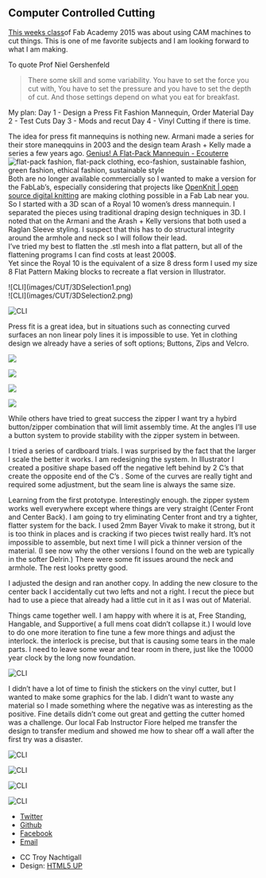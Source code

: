 

Computer Controlled Cutting
---------------------------

[This weeks
class](http://academy.cba.mit.edu/classes/computer_cutting/index.html)of
Fab Academy 2015 was about using CAM machines to cut things. This is one
of me favorite subjects and I am looking forward to what I am making.

To quote Prof Niel Gershenfeld

> There some skill and some variability. You have to set the force you
> cut with, You have to set the pressure and you have to set the depth
> of cut. And those settings depend on what you eat for breakfast.

My plan: Day 1 - Design a Press Fit Fashion Mannequin, Order Material
Day 2 - Test Cuts Day 3 - Mods and recut Day 4 - Vinyl Cutting if there
is time.

The idea for press fit mannequins is nothing new. Armani made a series
for their store maneqquins in 2003 and the design team Arash + Kelly
made a series a few years ago. [Genius! A Flat-Pack Mannequin -
Ecouterre](http://www.ecouterre.com/genius-a-flat-pack-mannequin-for-designers-on-the-go/)![flat-pack
fashion, flat-pack clothing, eco-fashion, sustainable fashion, green
fashion, ethical fashion, sustainable
style](http://www.ecouterre.com/wp-content/uploads/2011/07/flat-pack-mannequin-1-537x402.jpg)
Both are no longer available commercially so I wanted to make a version
for the FabLab’s, especially considering that projects like [OpenKnit |
open source digital knitting](http://openknit.org/) are making clothing
possible in a Fab Lab near you. So I started with a 3D scan of a Royal
10 women’s dress mannequin. I separated the pieces using traditional
draping design techniques in 3D. I noted that on the Armani and the
Arash + Kelly versions that both used a Raglan Sleeve styling. I suspect
that this has to do structural integrity around the armhole and neck so
I will follow their lead.\
 I’ve tried my best to flatten the .stl mesh into a flat pattern, but
all of the flattening programs I can find costs at least 2000\$.\
 Yet since the Royal 10 is the equivalent of a size 8 dress form I used
my size 8 Flat Pattern Making blocks to recreate a flat version in
Illustrator.

<div class="4u"><span class="image fit">![CLI](images/CUT/3DSelection1.png)</span></div>

<div class="4u"><span class="image fit">![CLI](images/CUT/3DSelection2.png)</span></div>

<div class="4u$">

<span class="image fit">![CLI](images/CUT/Layout.png)</span>

</div>

Press fit is a great idea, but in situations such as connecting curved
surfaces an non linear poly lines it is impossible to use. Yet in
clothing design we already have a series of soft options; Buttons, Zips
and Velcro.

<div class="12u$">

<span class="image fit">![](images/CUT/Howto.png)</span>

</div>

<div class="12u$">

<span class="image fit">![](images/CUT/Howto1.png)</span>

</div>

<div class="12u$">

<span class="image fit">![](images/CUT/Howto2.png)</span>

</div>

<div class="12u$">

<span class="image fit">![](images/CUT/Howto3.png)</span>

</div>

While others have tried to great success the zipper I want try a hybird
button/zipper combination that will limit assembly time. At the angles
I’ll use a button system to provide stability with the zipper system in
between.

I tried a series of cardboard trials. I was surprised by the fact that
the larger I scale the better it works. I am redesigning the system. In
Illustrator I created a positive shape based off the negative left
behind by 2 C’s that create the opposite end of the C’s . Some of the
curves are really tight and required some adjustment, but the seam line
is always the same size.

Learning from the first prototype. Interestingly enough. the zipper
system works well everywhere except where things are very straight
(Center Front and Center Back). I am going to try eliminating Center
front and try a tighter, flatter system for the back. I used 2mm Bayer
Vivak to make it strong, but it is too think in places and is cracking
if two pieces twist really hard. It’s not impossible to assemble, but
next time I will pick a thinner version of the material. (I see now why
the other versions I found on the web are typically in the softer
Delrin.) There were some fit issues around the neck and armhole. The
rest looks pretty good.

I adjusted the design and ran another copy. In adding the new closure to
the center back I accidentally cut two lefts and not a right. I recut
the piece but had to use a piece that already had a little cut in it as
I was out of Material.

Things came together well. I am happy with where it is at, Free
Standing, Hangable, and Supportive( a full mens coat didn’t collapse
it.) I would love to do one more iteration to fine tune a few more
things and adjust the interlock. the interlock is precise, but that is
causing some tears in the male parts. I need to leave some wear and tear
room in there, just like the 10000 year clock by the long now
foundation.

<div class="4u">

<span class="image fit">![CLI](images/CUT/IMG_1075.jpg)</span>

</div>

I didn’t have a lot of time to finish the stickers on the vinyl cutter,
but I wanted to make some graphics for the lab. I didn’t want to waste
any material so I made something where the negative was as interesting
as the positive. Fine details didn’t come out great and getting the
cutter homed was a challenge. Our local Fab Instructor Fiore helped me
transfer the design to transfer medium and showed me how to shear off a
wall after the first try was a disaster.

<div class="4u">

<span class="image fit">![CLI](images/CUT/stickers1.JPG)</span>

</div>

<div class="4u">

<span class="image fit">![CLI](images/CUT/stickers2.JPG)</span>

</div>

<div class="4u">

<span class="image fit">![CLI](images/CUT/stickers3.jpg)</span>

</div>

<div class="4u">

<span class="image fit">![CLI](images/CUT/stickers4.JPG)</span>

</div>

</div>

-   [<span class="label">Twitter</span>](https://twitter.com/troykyo)
-   [<span class="label">Github</span>](https://github.com/troykyo)
-   [<span
    class="label">Facebook</span>](https://www.facebook.com/troykyo)
-   [<span class="label">Email</span>](#Contact)

<!-- -->

-   CC Troy Nachtigall
-   Design: [HTML5 UP](http://html5up.net)

